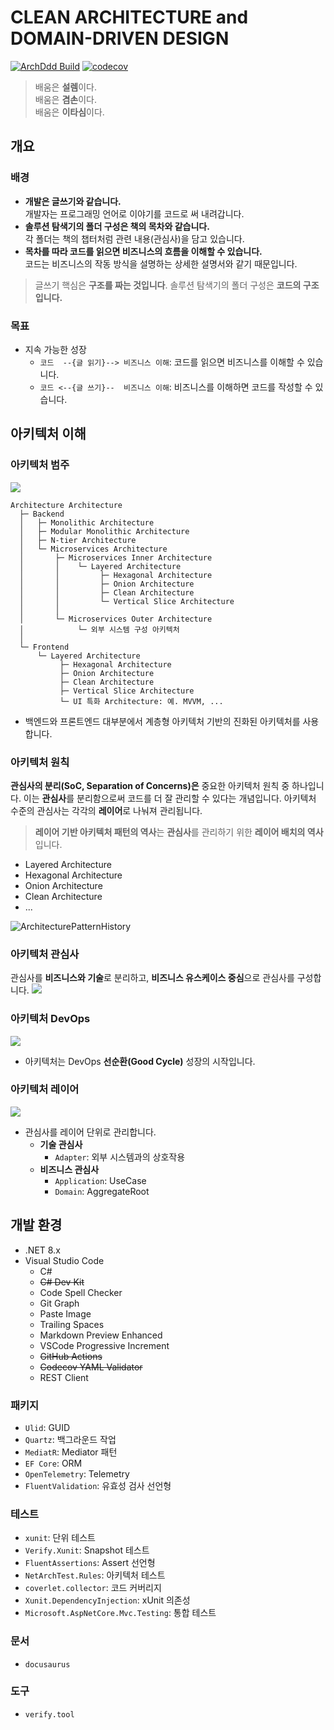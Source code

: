 # CLEAN ARCHITECTURE and DOMAIN-DRIVEN DESIGN

[![ArchDdd Build](https://github.com/hhko/ArchDdd/actions/workflows/build.yml/badge.svg)](https://github.com/hhko/ArchDdd/actions/workflows/build.yml)
[![codecov](https://codecov.io/gh/hhko/ArchDdd/graph/badge.svg?token=VK8HUZTA7K)](https://codecov.io/gh/hhko/ArchDdd)

> 배움은 **설렘**이다.  
> 배움은 **겸손**이다.  
> 배움은 **이타심**이다.

## 개요
### 배경
- **개발은 글쓰기와 같습니다.**  
  개발자는 프로그래밍 언어로 이야기를 코드로 써 내려갑니다.
- **솔루션 탐색기의 폴더 구성은 책의 목차와 같습니다.**  
  각 폴더는 책의 챕터처럼 관련 내용(관심사)을 담고 있습니다.
- **목차를 따라 코드를 읽으면 비즈니스의 흐름을 이해할 수 있습니다.**   
  코드는 비즈니스의 작동 방식을 설명하는 상세한 설명서와 같기 때문입니다.

> 글쓰기 핵심은 **구조를 짜는 것입니다**.
> 솔루션 탐색기의 폴더 구성은 **코드의 구조입니다.**

### 목표
- 지속 가능한 성장
  - `코드  --{글 읽기}--> 비즈니스 이해`: 코드를 읽으면 비즈니스를 이해할 수 있습니다.
  - `코드 <--{글 쓰기}--  비즈니스 이해`: 비즈니스를 이해하면 코드를 작성할 수 있습니다.

## 아키텍처 이해
### 아키텍처 범주
![](./docs/docs/03-design/01-architecture/01-overview/img/ArchitectureCategory.png)

```
Architecture Architecture
  ├─ Backend
  │   ├─ Monolithic Architecture
  │   ├─ Modular Monolithic Architecture
  │   ├─ N-tier Architecture
  │   └─ Microservices Architecture
  │       ├─ Microservices Inner Architecture
  │       │    └─ Layered Architecture
  │       │         ├─ Hexagonal Architecture
  │       │         ├─ Onion Architecture
  │       │         ├─ Clean Architecture
  │       │         └─ Vertical Slice Architecture
  │       │
  │       └─ Microservices Outer Architecture
  │            └─ 외부 시스템 구성 아키텍처
  │
  └─ Frontend
      └─ Layered Architecture
           ├─ Hexagonal Architecture
           ├─ Onion Architecture
           ├─ Clean Architecture
           ├─ Vertical Slice Architecture
           └─ UI 특화 Architecture: 예. MVVM, ...
```
- 백엔드와 프론트엔드 대부분에서 계층형 아키텍처 기반의 진화된 아키텍처를 사용합니다.

### 아키텍처 원칙
**관심사의 분리(SoC, Separation of Concerns)은** 중요한 아키텍처 원칙 중 하나입니다. 이는 **관심사**를 분리함으로써 코드를 더 잘 관리할 수 있다는 개념입니다. 아키텍처 수준의 관심사는 각각의 **레이어**로 나눠져 관리됩니다.
> **레이어 기반 아키텍처 패턴의 역사**는 **관심사**를 관리하기 위한 **레이어 배치의 역사**입니다.

- Layered Architecture
- Hexagonal Architecture
- Onion Architecture
- Clean Architecture
- ...

![ArchitecturePatternHistory](./docs/docs/03-design/01-architecture/01-overview/img/ArchitecturePatternHistory.png)

### 아키텍처 관심사
관심사를 **비즈니스와 기술**로 분리하고, **비즈니스 유스케이스 중심**으로 관심사를 구성합니다.
![](./docs/docs/03-design/01-architecture/01-overview/img/soc.png)

### 아키텍처 DevOps
![](./.images/DevOps.png)
- 아키텍처는 DevOps **선순환(Good Cycle)** 성장의 시작입니다.

### 아키텍처 레이어
![](./docs/docs/03-design/01-architecture/02-rules/img/SolutionExplorer.png)

- 관심사를 레이어 단위로 관리합니다.
  - **기술 관심사**
    - `Adapter`: 외부 시스템과의 상호작용
  - **비즈니스 관심사**
    - `Application`: UseCase
    - `Domain`: AggregateRoot


## 개발 환경
- .NET 8.x
- Visual Studio Code
  - C#
  - ~~C# Dev Kit~~
  - Code Spell Checker
  - Git Graph
  - Paste Image
  - Trailing Spaces
  - Markdown Preview Enhanced
  - VSCode Progressive Increment
  - ~~GitHub Actions~~
  - ~~Codecov YAML Validator~~
  - REST Client

### 패키지
- `Ulid`: GUID
- `Quartz`: 백그라운드 작업
- `MediatR`: Mediator 패턴
- `EF Core`: ORM
- `OpenTelemetry`: Telemetry
- `FluentValidation`: 유효성 검사 선언형

### 테스트
- `xunit`: 단위 테스트
- `Verify.Xunit`: Snapshot 테스트
- `FluentAssertions`: Assert 선언형
- `NetArchTest.Rules`: 아키텍처 테스트
- `coverlet.collector`: 코드 커버리지
- `Xunit.DependencyInjection`: xUnit 의존성
- `Microsoft.AspNetCore.Mvc.Testing`: 통합 테스트

### 문서
- `docusaurus`

### 도구
- `verify.tool`
